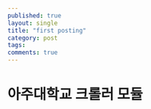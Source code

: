 ```yaml
---
published: true
layout: single
title: "first posting"
category: post
tags:
comments: true
---
```


# 아주대학교 크롤러 모듈
